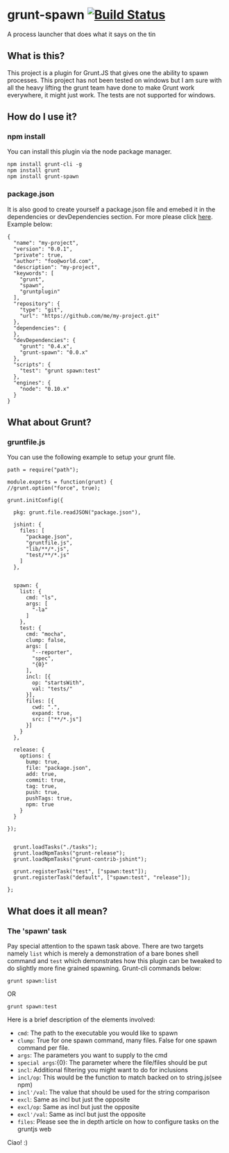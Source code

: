 grunt-spawn [![Build Status](https://travis-ci.org/fir3pho3nixx/grunt-spawn.png?branch=master)](https://travis-ci.org/fir3pho3nixx/grunt-spawn)
===========

A process launcher that does what it says on the tin

## What is this?

This project is a plugin for Grunt.JS that gives one the ability to spawn processes. This project has not been tested on windows but I am sure with all the heavy lifting the grunt team have done to make Grunt work everywhere, it might just work. The tests are not supported for windows.

## How do I use it?

### npm install

You can install this plugin via the node package manager. 

    npm install grunt-cli -g
    npm install grunt
    npm install grunt-spawn

### package.json

It is also good to create yourself a package.json file and emebed it in the dependencies or devDependencies section. For more please click [here](https://npmjs.org/doc/json.html). Example below: 

    {
      "name": "my-project",
      "version": "0.0.1",
      "private": true,
      "author": "foo@world.com",
      "description": "my-project",
      "keywords": [
        "grunt",
        "spawn", 
        "gruntplugin"
      ],
      "repository": {
        "type": "git",
        "url": "https://github.com/me/my-project.git"
      },
      "dependencies": {
      },
      "devDependencies": {
        "grunt": "0.4.x",
        "grunt-spawn": "0.0.x"
      },
      "scripts": {
        "test": "grunt spawn:test"
      },
      "engines": {
        "node": "0.10.x"
      }
    }

## What about Grunt?

### gruntfile.js

You can use the following example to setup your grunt file. 

    path = require("path");

    module.exports = function(grunt) {
    //grunt.option("force", true);
    
    grunt.initConfig({
      
      pkg: grunt.file.readJSON("package.json"),

      jshint: {
        files: [
          "package.json",
          "gruntfile.js", 
          "lib/**/*.js",
          "test/**/*.js"
        ]
      },


      spawn: {
        list: {
          cmd: "ls", 
          args: [
            "-la"
          ]
        }, 
        test: {
          cmd: "mocha", 
          clump: false,
          args: [
            "--reporter", 
            "spec",
            "{0}"
          ],
          incl: [{
            op: "startsWith", 
            val: "tests/"
          }],
          files: [{
            cwd: ".", 
            expand: true, 
            src: ["**/*.js"]
          }]
        }
      },

      release: {
        options: {
          bump: true,
          file: "package.json",
          add: true, 
          commit: true,
          tag: true,
          push: true,
          pushTags: true,
          npm: true
        }
      }

    });

    
      grunt.loadTasks("./tasks");
      grunt.loadNpmTasks("grunt-release");
      grunt.loadNpmTasks("grunt-contrib-jshint");

      grunt.registerTask("test", ["spawn:test"]);
      grunt.registerTask("default", ["spawn:test", "release"]);
    
    };

## What does it all mean?

### The 'spawn' task

Pay special attention to the spawn task above. There are two targets namely `list` which is merely a demonstration of a bare bones shell command and `test` which demonstrates how this plugin can be tweaked to do slightly more fine grained spawning. Grunt-cli commands below: 

    grunt spawn:list

OR

    grunt spawn:test

Here is a brief description of the elements involved:

 - `cmd`: The path to the executable you would like to spawn
 - `clump`: True for one spawn command, many files. False for one spawn command per file.
 - `args`: The parameters you want to supply to the cmd
 - `special args`:{0}: The parameter where the file/files should be put
 - `incl`: Additional filtering you might want to do for inclusions
 - `incl/op`: This would be the function to match backed on to string.js(see npm)
 - `incl'/val`: The value that should be used for the string comparison
 - `excl`: Same as incl but just the opposite
 - `excl/op`: Same as incl but just the opposite
 - `excl'/val`: Same as incl but just the opposite
 - `files`: Please see the in depth article on how to configure tasks on the gruntjs web

Ciao! :)
